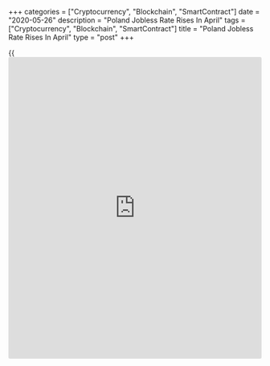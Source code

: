 +++
categories = ["Cryptocurrency", "Blockchain", "SmartContract"]
date = "2020-05-26"
description = "Poland Jobless Rate Rises In April"
tags = ["Cryptocurrency", "Blockchain", "SmartContract"]
title = "Poland Jobless Rate Rises In April"
type = "post"
+++

{{<iframe id="large-banner" src="https://www.bounty.group/#slide=10.0" width="100%" height="600" scrolling="no" style="border: 0px solid rgb(216, 221, 230); border-radius: 3px;">}}

Poland's jobless rate rose in April, data from Statistics Poland showed
on Tuesday.

The registered jobless rate rose to 5.8 percent in April from 5.4
percent in March. Economists had expected a rate of 5.7 percent.

In the same month last year, the unemployment rate was 5.6 percent.

The newly registered unemployed persons decreased to 99,900 in April
from 112,900 in the same month last year. In March, the number of
unemployed persons was 98,600.

The number of youth unemployed persons, which is applied to below 25 age
group, rose to 121,800 in April from 112,600 in the previous month.

For comments and feedback [contact](https://www.playgroundfx.com/contact/): editorial@rtt[news](https://www.letsplayfx.com/blog/forex-news-website/).com

[Economic News][1]

 **What parts of the world are seeing the best (and worst) economic
performances lately? Click[here][2] to check out our [Econ Scorecard][2]
and find out! See up-to-the-moment [ranking](https://www.playgroundfx.com/blog/crypto-exchange-ranking/)s for the best and worst
performers in [GDP][3], [unemployment rate][4], [inflation][5] and much
more.**

   1. www.rtt[news](https://www.letsplayfx.com/blog/forex-news-website/).com/Content/EconomicNews.aspx
   2. www.rtt[news](https://www.letsplayfx.com/blog/forex-news-website/).com/economic-scorecard/world-rank/PPI/highest-performance.aspx
   3. www.rtt[news](https://www.letsplayfx.com/blog/forex-news-website/).com/economic-scorecard/world-rank/GDP/highest-performance.aspx
   4. www.rtt[news](https://www.letsplayfx.com/blog/forex-news-website/).com/economic-scorecard/world-rank/unemployment-rate/lowest-performance.aspx
   5. www.rtt[news](https://www.letsplayfx.com/blog/forex-news-website/).com/economic-scorecard/world-rank/CPI/highest-performance.aspx